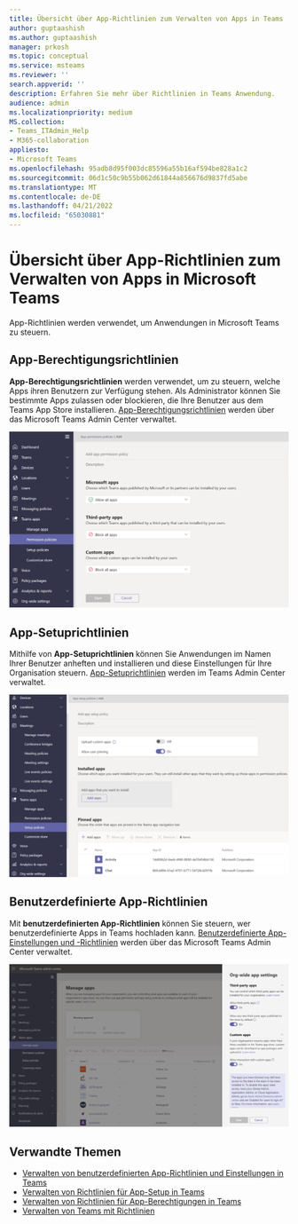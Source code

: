 ```yaml
---
title: Übersicht über App-Richtlinien zum Verwalten von Apps in Teams
author: guptaashish
ms.author: guptaashish
manager: prkosh
ms.topic: conceptual
ms.service: msteams
ms.reviewer: ''
search.appverid: ''
description: Erfahren Sie mehr über Richtlinien in Teams Anwendung.
audience: admin
ms.localizationpriority: medium
MS.collection:
- Teams_ITAdmin_Help
- M365-collaboration
appliesto:
- Microsoft Teams
ms.openlocfilehash: 95adb8d95f003dc85596a55b16af594be828a1c2
ms.sourcegitcommit: 06d1c50c9b55b062d61844a856676d9837fd5abe
ms.translationtype: MT
ms.contentlocale: de-DE
ms.lasthandoff: 04/21/2022
ms.locfileid: "65030881"
---
```

# <a name="overview-of-app-policies-used-to-manage-apps-in-microsoft-teams"></a>Übersicht über App-Richtlinien zum Verwalten von Apps in Microsoft Teams

App-Richtlinien werden verwendet, um Anwendungen in Microsoft Teams zu steuern.

## <a name="app-permission-policies"></a>App-Berechtigungsrichtlinien

**App-Berechtigungsrichtlinien** werden verwendet, um zu steuern, welche Apps ihren Benutzern zur Verfügung stehen. Als Administrator können Sie bestimmte Apps zulassen oder blockieren, die Ihre Benutzer aus dem Teams App Store installieren. [App-Berechtigungsrichtlinien](teams-app-permission-policies.md) werden über das Microsoft Teams Admin Center verwaltet.

![Screenshot der App-Berechtigungsrichtlinie.](media/app-permission-policy.png)

## <a name="app-setup-policies"></a>App-Setuprichtlinien

Mithilfe von **App-Setuprichtlinien** können Sie Anwendungen im Namen Ihrer Benutzer anheften und installieren und diese Einstellungen für Ihre Organisation steuern. [App-Setuprichtlinien](teams-app-setup-policies.md) werden im Teams Admin Center verwaltet.

![Screenshot der App-Setuprichtlinie im Teams Admin Center.](media/app-setup-policy.png)

## <a name="custom-app-policies"></a>Benutzerdefinierte App-Richtlinien

Mit **benutzerdefinierten App-Richtlinien** können Sie steuern, wer benutzerdefinierte Apps in Teams hochladen kann. [Benutzerdefinierte App-Einstellungen und -Richtlinien](teams-custom-app-policies-and-settings.md) werden über das Microsoft Teams Admin Center verwaltet.

![Screenshot der benutzerdefinierten App-Richtlinie.](media/custom-app-policy.png)

## <a name="related-topics"></a>Verwandte Themen

* [Verwalten von benutzerdefinierten App-Richtlinien und Einstellungen in Teams](teams-custom-app-policies-and-settings.md)
* [Verwalten von Richtlinien für App-Setup in Teams](teams-app-setup-policies.md)
* [Verwalten von Richtlinien für App-Berechtigungen in Teams](teams-app-permission-policies.md)
* [Verwalten von Teams mit Richtlinien](manage-teams-with-policies.md)
